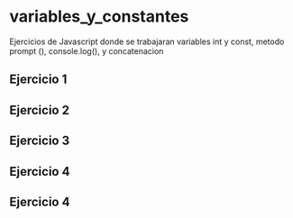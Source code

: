# variables_y_constantes
Ejercicios de Javascript donde se trabajaran variables int y const, metodo prompt (), console.log(), y concatenacion


## Ejercicio 1




## Ejercicio 2




## Ejercicio 3



## Ejercicio 4




## Ejercicio 4
